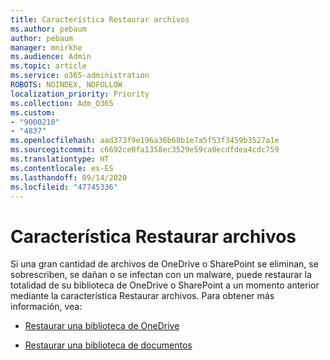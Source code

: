 ```yaml
---
title: Característica Restaurar archivos
ms.author: pebaum
author: pebaum
manager: mnirkhe
ms.audience: Admin
ms.topic: article
ms.service: o365-administration
ROBOTS: NOINDEX, NOFOLLOW
localization_priority: Priority
ms.collection: Adm_O365
ms.custom:
- "9000210"
- "4837"
ms.openlocfilehash: aad373f9e196a36b68b1e7a5f53f3459b3527a1e
ms.sourcegitcommit: c6692ce0fa1358ec3529e59ca0ecdfdea4cdc759
ms.translationtype: HT
ms.contentlocale: es-ES
ms.lasthandoff: 09/14/2020
ms.locfileid: "47745336"
---
```

# <a name="files-restore-feature"></a>Característica Restaurar archivos

Si una gran cantidad de archivos de OneDrive o SharePoint se eliminan, se sobrescriben, se dañan o se infectan con un malware, puede restaurar la totalidad de su biblioteca de OneDrive o SharePoint a un momento anterior mediante la característica Restaurar archivos. Para obtener más información, vea:

- [Restaurar una biblioteca de OneDrive](https://support.office.com/article/restore-your-onedrive-fa231298-759d-41cf-bcd0-25ac53eb8a150)

- [Restaurar una biblioteca de documentos](https://support.office.com/article/restore-a-document-library-317791c3-8bd0-4dfd-8254-3ca90883d39a)
